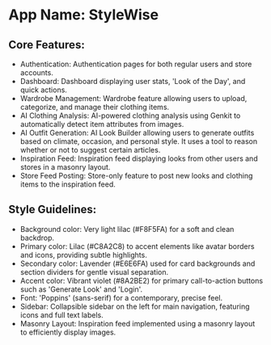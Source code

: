 # **App Name**: StyleWise

## Core Features:

- Authentication: Authentication pages for both regular users and store accounts.
- Dashboard: Dashboard displaying user stats, 'Look of the Day', and quick actions.
- Wardrobe Management: Wardrobe feature allowing users to upload, categorize, and manage their clothing items.
- AI Clothing Analysis: AI-powered clothing analysis using Genkit to automatically detect item attributes from images.
- AI Outfit Generation: AI Look Builder allowing users to generate outfits based on climate, occasion, and personal style.  It uses a tool to reason whether or not to suggest certain articles.
- Inspiration Feed: Inspiration feed displaying looks from other users and stores in a masonry layout.
- Store Feed Posting: Store-only feature to post new looks and clothing items to the inspiration feed.

## Style Guidelines:

- Background color: Very light lilac (#F8F5FA) for a soft and clean backdrop.
- Primary color: Lilac (#C8A2C8) to accent elements like avatar borders and icons, providing subtle highlights.
- Secondary color: Lavender (#E6E6FA) used for card backgrounds and section dividers for gentle visual separation.
- Accent color: Vibrant violet (#8A2BE2) for primary call-to-action buttons such as 'Generate Look' and 'Login'.
- Font: 'Poppins' (sans-serif) for a contemporary, precise feel.
- Sidebar: Collapsible sidebar on the left for main navigation, featuring icons and full text labels.
- Masonry Layout: Inspiration feed implemented using a masonry layout to efficiently display images.